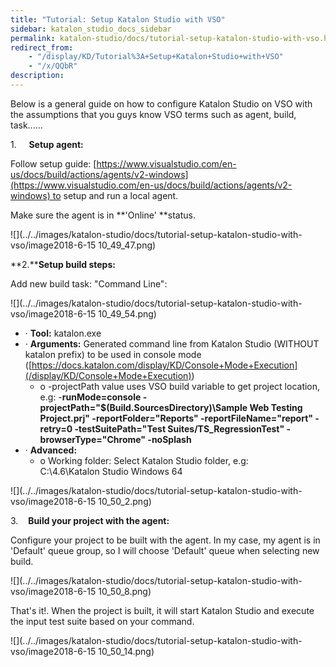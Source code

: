 ```yaml
---
title: "Tutorial: Setup Katalon Studio with VSO" 
sidebar: katalon_studio_docs_sidebar
permalink: katalon-studio/docs/tutorial-setup-katalon-studio-with-vso.html 
redirect_from:
    - "/display/KD/Tutorial%3A+Setup+Katalon+Studio+with+VSO"
    - "/x/QQbR"
description: 
---
```

Below is a general guide on how to configure Katalon Studio on VSO with the assumptions that you guys know VSO terms such as agent, build, task......

1.     **Setup agent:**

Follow setup guide: [https://www.visualstudio.com/en-us/docs/build/actions/agents/v2-windows](https://www.visualstudio.com/en-us/docs/build/actions/agents/v2-windows) to setup and run a local agent.

Make sure the agent is in **'Online' **status. 

![](../../images/katalon-studio/docs/tutorial-setup-katalon-studio-with-vso/image2018-6-15 10_49_47.png)

**2.****Setup build steps:**

Add new build task: "Command Line":

![](../../images/katalon-studio/docs/tutorial-setup-katalon-studio-with-vso/image2018-6-15 10_49_54.png)

*   · **Tool:** katalon.exe
*   · **Arguments:** Generated command line from Katalon Studio (WITHOUT katalon prefix) to be used in console mode ([https://docs.katalon.com/display/KD/Console+Mode+Execution](/display/KD/Console+Mode+Execution))
    *   o -projectPath value uses VSO build variable to get project location, e.g: -**runMode=console -projectPath="$(Build.SourcesDirectory)\\Sample Web Testing Project.prj" -reportFolder="Reports" -reportFileName="report" -retry=0 -testSuitePath="Test Suites/TS_RegressionTest" -browserType="Chrome" -noSplash**
*   · **Advanced:**
    *   o Working folder: Select Katalon Studio folder, e.g: C:\\4.6\\Katalon Studio Windows 64

![](../../images/katalon-studio/docs/tutorial-setup-katalon-studio-with-vso/image2018-6-15 10_50_2.png)

3.    **Build your project with the agent:**

Configure your project to be built with the agent. In my case, my agent is in 'Default' queue group, so I will choose 'Default' queue when selecting new build.

![](../../images/katalon-studio/docs/tutorial-setup-katalon-studio-with-vso/image2018-6-15 10_50_8.png)

That's it!. When the project is built, it will start Katalon Studio and execute the input test suite based on your command.

![](../../images/katalon-studio/docs/tutorial-setup-katalon-studio-with-vso/image2018-6-15 10_50_14.png)